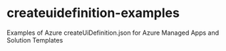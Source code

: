 # createuidefinition-examples
Examples of Azure createUiDefinition.json for Azure Managed Apps and Solution Templates
